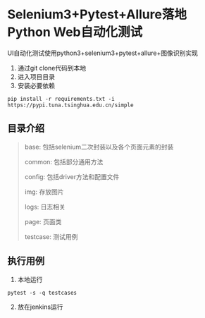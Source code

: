 # Selenium3+Pytest+Allure落地Python Web自动化测试


UI自动化测试使用python3+selenium3+pytest+allure+图像识别实现
1. 通过git clone代码到本地
2. 进入项目目录
3. 安装必要依赖
```
pip install -r requirements.txt -i https://pypi.tuna.tsinghua.edu.cn/simple
```

## 目录介绍
> base: 包括selenium二次封装以及各个页面元素的封装
> 
> common: 包括部分通用方法
> 
> config: 包括driver方法和配置文件
> 
> img: 存放图片
> 
> logs: 日志相关
> 
> page: 页面类
> 
> testcase: 测试用例

## 执行用例
1. 本地运行
```
pytest -s -q testcases
```
2. 放在jenkins运行


